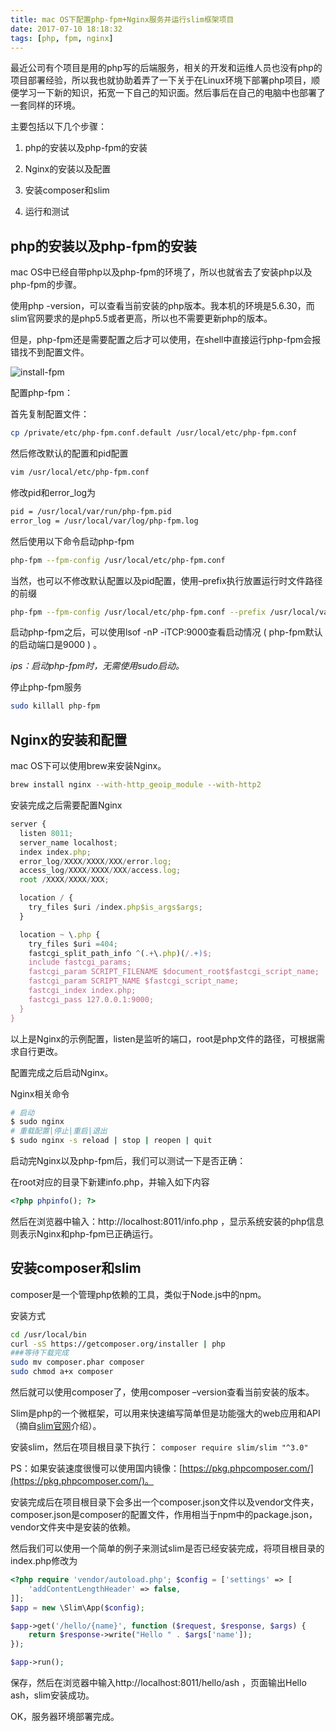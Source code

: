 ```yaml
---
title: mac OS下配置php-fpm+Nginx服务并运行slim框架项目
date: 2017-07-10 18:18:32
tags: [php, fpm, nginx]
---
```



最近公司有个项目是用的php写的后端服务，相关的开发和运维人员也没有php的项目部署经验，所以我也就协助着弄了一下关于在Linux环境下部署php项目，顺便学习一下新的知识，拓宽一下自己的知识面。然后事后在自己的电脑中也部署了一套同样的环境。

主要包括以下几个步骤：

1. php的安装以及php-fpm的安装

2. Nginx的安装以及配置

3. 安装composer和slim

4. 运行和测试

## php的安装以及php-fpm的安装

mac OS中已经自带php以及php-fpm的环境了，所以也就省去了安装php以及php-fpm的步骤。

使用php -version，可以查看当前安装的php版本。我本机的环境是5.6.30，而slim官网要求的是php5.5或者更高，所以也不需要更新php的版本。

但是，php-fpm还是需要配置之后才可以使用，在shell中直接运行php-fpm会报错找不到配置文件。

![install-fpm](//web-site-files.ashshen.cc/blog/php-fpm_error.png)

配置php-fpm：

首先复制配置文件：

``` bash
cp /private/etc/php-fpm.conf.default /usr/local/etc/php-fpm.conf
```

然后修改默认的配置和pid配置

``` bash
vim /usr/local/etc/php-fpm.conf
```

修改pid和error_log为

``` bash
pid = /usr/local/var/run/php-fpm.pid
error_log = /usr/local/var/log/php-fpm.log
```
然后使用以下命令启动php-fpm
``` bash
php-fpm --fpm-config /usr/local/etc/php-fpm.conf
```
当然，也可以不修改默认配置以及pid配置，使用–prefix执行放置运行时文件路径的前缀
``` bash
php-fpm --fpm-config /usr/local/etc/php-fpm.conf --prefix /usr/local/var
```
启动php-fpm之后，可以使用lsof -nP -iTCP:9000查看启动情况 ( php-fpm默认的启动端口是9000 ) 。

*ips：启动php-fpm时，无需使用sudo启动。*

停止php-fpm服务
``` bash
sudo killall php-fpm
```

## Nginx的安装和配置

mac OS下可以使用brew来安装Nginx。

``` bash
brew install nginx --with-http_geoip_module --with-http2
```
安装完成之后需要配置Nginx
``` js
server {
  listen 8011;
  server_name localhost;
  index index.php;
  error_log/XXXX/XXXX/XXX/error.log;
  access_log/XXXX/XXXX/XXX/access.log;
  root /XXXX/XXXX/XXX;

  location / {
    try_files $uri /index.php$is_args$args;
  }

  location ~ \.php {
    try_files $uri =404;
    fastcgi_split_path_info ^(.+\.php)(/.+)$;
    include fastcgi_params;
    fastcgi_param SCRIPT_FILENAME $document_root$fastcgi_script_name;
    fastcgi_param SCRIPT_NAME $fastcgi_script_name;
    fastcgi_index index.php;
    fastcgi_pass 127.0.0.1:9000;
  }
}
```
以上是Nginx的示例配置，listen是监听的端口，root是php文件的路径，可根据需求自行更改。

配置完成之后启动Nginx。

Nginx相关命令
``` bash
# 启动
$ sudo nginx
# 重载配置|停止|重启|退出
$ sudo nginx -s reload | stop | reopen | quit
```
启动完Nginx以及php-fpm后，我们可以测试一下是否正确：

在root对应的目录下新建info.php，并输入如下内容
``` php
<?php phpinfo(); ?>
```
然后在浏览器中输入：http://localhost:8011/info.php  ，显示系统安装的php信息则表示Nginx和php-fpm已正确运行。

## 安装composer和slim

composer是一个管理php依赖的工具，类似于Node.js中的npm。

安装方式
``` bash
cd /usr/local/bin
curl -sS https://getcomposer.org/installer | php
###等待下载完成
sudo mv composer.phar composer
sudo chmod a+x composer
```
然后就可以使用composer了，使用composer –version查看当前安装的版本。

Slim是php的一个微框架，可以用来快速编写简单但是功能强大的web应用和API（摘自[slim官网](http://slimphp.net/)介绍）。

安装slim，然后在项目根目录下执行： `composer require slim/slim "^3.0"`

PS：如果安装速度很慢可以使用国内镜像：[https://pkg.phpcomposer.com/](https://pkg.phpcomposer.com/)。

安装完成后在项目根目录下会多出一个composer.json文件以及vendor文件夹，composer.json是composer的配置文件，作用相当于npm中的package.json，vendor文件夹中是安装的依赖。

然后我们可以使用一个简单的例子来测试slim是否已经安装完成，将项目根目录的index.php修改为
``` php
<?php require 'vendor/autoload.php'; $config = ['settings' => [
    'addContentLengthHeader' => false,
]];
$app = new \Slim\App($config);

$app->get('/hello/{name}', function ($request, $response, $args) {
    return $response->write("Hello " . $args['name']);
});

$app->run();
```
保存，然后在浏览器中输入http://localhost:8011/hello/ash ，页面输出Hello ash，slim安装成功。

OK，服务器环境部署完成。
